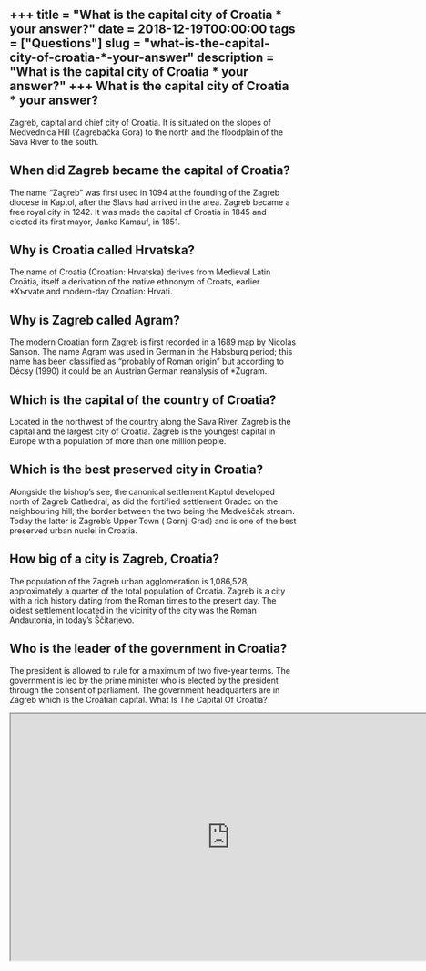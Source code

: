 +++
title = "What is the capital city of Croatia * your answer?"
date = 2018-12-19T00:00:00
tags = ["Questions"]
slug = "what-is-the-capital-city-of-croatia-*-your-answer"
description = "What is the capital city of Croatia * your answer?"
+++
What is the capital city of Croatia \* your answer?
---------------------------------------------------

Zagreb, capital and chief city of Croatia. It is situated on the slopes of Medvednica Hill (Zagrebačka Gora) to the north and the floodplain of the Sava River to the south.

When did Zagreb became the capital of Croatia?
----------------------------------------------

The name “Zagreb” was first used in 1094 at the founding of the Zagreb diocese in Kaptol, after the Slavs had arrived in the area. Zagreb became a free royal city in 1242. It was made the capital of Croatia in 1845 and elected its first mayor, Janko Kamauf, in 1851.

Why is Croatia called Hrvatska?
-------------------------------

The name of Croatia (Croatian: Hrvatska) derives from Medieval Latin Croātia, itself a derivation of the native ethnonym of Croats, earlier \*Xъrvate and modern-day Croatian: Hrvati.

Why is Zagreb called Agram?
---------------------------

The modern Croatian form Zagreb is first recorded in a 1689 map by Nicolas Sanson. The name Agram was used in German in the Habsburg period; this name has been classified as “probably of Roman origin” but according to Décsy (1990) it could be an Austrian German reanalysis of \*Zugram.

Which is the capital of the country of Croatia?
-----------------------------------------------

Located in the northwest of the country along the Sava River, Zagreb is the capital and the largest city of Croatia. Zagreb is the youngest capital in Europe with a population of more than one million people.

Which is the best preserved city in Croatia?
--------------------------------------------

Alongside the bishop’s see, the canonical settlement Kaptol developed north of Zagreb Cathedral, as did the fortified settlement Gradec on the neighbouring hill; the border between the two being the Medveščak stream. Today the latter is Zagreb’s Upper Town ( Gornji Grad) and is one of the best preserved urban nuclei in Croatia.

How big of a city is Zagreb, Croatia?
-------------------------------------

The population of the Zagreb urban agglomeration is 1,086,528, approximately a quarter of the total population of Croatia. Zagreb is a city with a rich history dating from the Roman times to the present day. The oldest settlement located in the vicinity of the city was the Roman Andautonia, in today’s Ščitarjevo.

Who is the leader of the government in Croatia?
-----------------------------------------------

The president is allowed to rule for a maximum of two five-year terms. The government is led by the prime minister who is elected by the president through the consent of parliament. The government headquarters are in Zagreb which is the Croatian capital. What Is The Capital Of Croatia?

<iframe allow="accelerometer; autoplay; clipboard-write; encrypted-media; gyroscope; picture-in-picture" allowfullscreen="" class="__youtube_prefs__  epyt-is-override  no-lazyload" data-no-lazy="1" data-origheight="433" data-origwidth="770" data-skipgform_ajax_framebjll="" height="433" id="_ytid_25295" loading="lazy" src="https://www.youtube.com/embed/ZrNyDqRPQKw?enablejsapi=1&autoplay=0&cc_load_policy=0&cc_lang_pref=&iv_load_policy=1&loop=0&modestbranding=0&rel=1&fs=1&playsinline=0&autohide=2&theme=dark&color=red&controls=1&" title="YouTube player" width="770"></iframe>